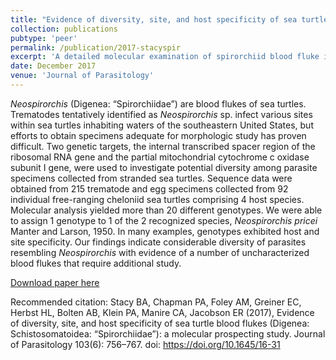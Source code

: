 ```yaml
---
title: "Evidence of diversity, site, and host specificity of sea turtle blood flukes (Digenea: Schistosomatoidea: “Spirorchiidae”): a molecular prospecting study "
collection: publications
pubtype: 'peer'
permalink: /publication/2017-stacyspir
excerpt: 'A detailed molecular examination of spirorchiid blood fluke infection in Florida sea turtles reveals extensive diversity and host/site specificity, as well as associated pathological effects.'
date: December 2017
venue: 'Journal of Parasitology'
---
```

<i>Neospirorchis</i> (Digenea: “Spirorchiidae”) are blood flukes of sea turtles. Trematodes tentatively identified as <i>Neospirorchis</i> sp. infect various sites within sea turtles inhabiting waters of the southeastern United States, but efforts to obtain specimens adequate for morphologic study has proven difficult. Two genetic targets, the internal transcribed spacer region of the ribosomal RNA gene and the partial mitochondrial cytochrome c oxidase subunit I gene, were used to investigate potential diversity among parasite specimens collected from stranded sea turtles. Sequence data were obtained from 215 trematode and egg specimens collected from 92 individual free-ranging cheloniid sea turtles comprising 4 host species. Molecular analysis yielded more than 20 different genotypes. We were able to assign 1 genotype to 1 of the 2 recognized species, <i>Neospirorchis pricei</i> Manter and Larson, 1950. In many examples, genotypes exhibited host and site specificity. Our findings indicate considerable diversity of parasites resembling <i>Neospirorchis</i> with evidence of a number of uncharacterized blood flukes that require additional study.

[Download paper here](https://meridian.allenpress.com/journal-of-parasitology/article-abstract/103/6/756/7512/Evidence-of-Diversity-Site-and-Host-Specificity-of)

Recommended citation: Stacy BA, Chapman PA, Foley AM, Greiner EC, Herbst HL, Bolten AB, Klein PA, Manire CA, Jacobson ER (2017), Evidence of diversity, site, and host specificity of sea turtle blood flukes (Digenea: Schistosomatoidea: “Spirorchiidae”): a molecular prospecting study. Journal of Parasitology 103(6): 756–767. doi: https://doi.org/10.1645/16-31
